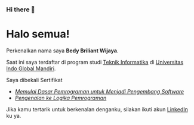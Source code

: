 ### Hi there 👋

<!--
**bluntswordman/bluntswordman** is a ✨ _special_ ✨ repository because its `README.md` (this file) appears on your GitHub profile.

Here are some ideas to get you started:

- 🔭 I’m currently working on ...
- 🌱 I’m currently learning ...
- 👯 I’m looking to collaborate on ...
- 🤔 I’m looking for help with ...
- 💬 Ask me about ...
- 📫 How to reach me: ...
- 😄 Pronouns: ...
- ⚡ Fun fact: ...
-->

# Halo semua! 

Perkenalkan nama saya **Bedy Briliant Wijaya**.

Saat ini saya terdaftar di program studi [Teknik Informatika](http://if.uigm.ac.id/) di [Universitas Indo Global Mandiri](http://www.uigm.ac.id/).

Saya dibekali Sertifikat
- *[Memulai Dasar Pemrograman untuk Menjadi Pengembang Software](https://www.dicoding.com/certificates/GRX5K13Y2Z0M)*
- *[Pengenalan ke Logika Pemrograman](https://www.dicoding.com/certificates/0LZ0385OQZ65)*

Jika kamu tertarik untuk berkenalan denganku, silakan ikuti akun [LinkedIn](https://www.linkedin.com/in/bedy-briliant-wijaya-637560229/) ku ya.
